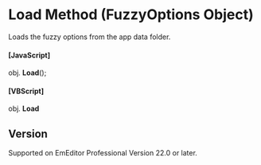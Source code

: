 # Load Method (FuzzyOptions Object)

Loads the fuzzy options from the app data folder.

#### \[JavaScript\]

obj. **Load**();

#### \[VBScript\]

obj. **Load**

## Version

Supported on EmEditor Professional Version 22.0 or later.
